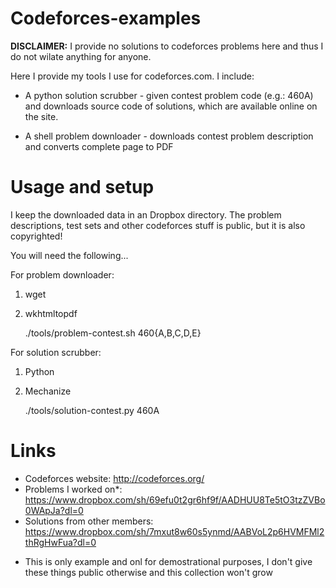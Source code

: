 Codeforces-examples
===================

**DISCLAIMER:** I provide no solutions to codeforces problems here and thus I do not
wilate anything for anyone.

Here I provide my tools I use for codeforces.com. I include:

- A python solution scrubber - given contest problem code (e.g.: 460A) and downloads
source code of solutions, which are available online on the site.

- A shell problem downloader - downloads contest problem description and converts
complete page to PDF

Usage and setup
===============

I keep the downloaded data in an Dropbox directory. The problem descriptions,
test sets and other codeforces stuff is public, but it is also copyrighted!

You will need the following...

For problem downloader:
1. wget
2. wkhtmltopdf

    ./tools/problem-contest.sh 460{A,B,C,D,E}

For solution scrubber:
1. Python
2. Mechanize

    ./tools/solution-contest.py 460A

Links
=====

- Codeforces website: http://codeforces.org/
- Problems I worked on*: https://www.dropbox.com/sh/69efu0t2gr6hf9f/AADHUU8Te5tO3tzZVBo0WApJa?dl=0
- Solutions from other members: https://www.dropbox.com/sh/7mxut8w60s5ynmd/AABVoL2p6HVMFMl2thRgHwFua?dl=0

* This is only example and onl for demostrational purposes, I don't give these things public
otherwise and this collection won't grow
